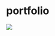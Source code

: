 # portfolio

<a href="https://wakatime.com"><img src="https://wakatime.com/share/@5f57c2bc-c9a7-4eef-8a63-0d5d286c501f/fbe16130-f668-40e1-af93-2cf9063ea5a0.png" /></a>
